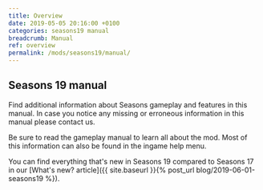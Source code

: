 ```yaml
---
title: Overview
date: 2019-05-05 20:16:00 +0100
categories: seasons19 manual
breadcrumb: Manual
ref: overview
permalink: /mods/seasons19/manual/
---
```


## Seasons 19 manual

Find additional information about Seasons gameplay and features in this manual. In case you notice any missing or erroneous information in this manual please contact us.

Be sure to read the gameplay manual to learn all about the mod. Most of this information can also be found in the ingame help menu.

You can find everything that's new in Seasons 19 compared to Seasons 17 in our [What's new? article]({{ site.baseurl }}{% post_url blog/2019-06-01-seasons19 %}).
